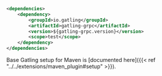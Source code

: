 ```xml
<dependencies>
    <dependency>
        <groupId>io.gatling</groupId>
        <artifactId>gatling-grpc</artifactId>
        <version>${gatling-grpc.version}</version>
        <scope>test</scope>
    </dependency>
</dependencies>
```

Base Gatling setup for Maven is [documented here]({{< ref "../../extensions/maven_plugin#setup" >}}).
